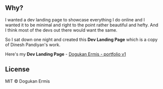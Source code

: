 ## Why?

I wanted a dev landing page to showcase everything I do online and I wanted it to be minimal and right to the point rather beautiful and hefty. And I think most of the devs out there would want the same.

So I sat down one night and created this **Dev Landing Page** which is a copy of Dinesh Pandiyan's work.

Here's my **Dev Landing Page** - [Dogukan Ermis - portfolio v1](https://d-ermis.github.io/)

## License

MIT © Dogukan Ermis
